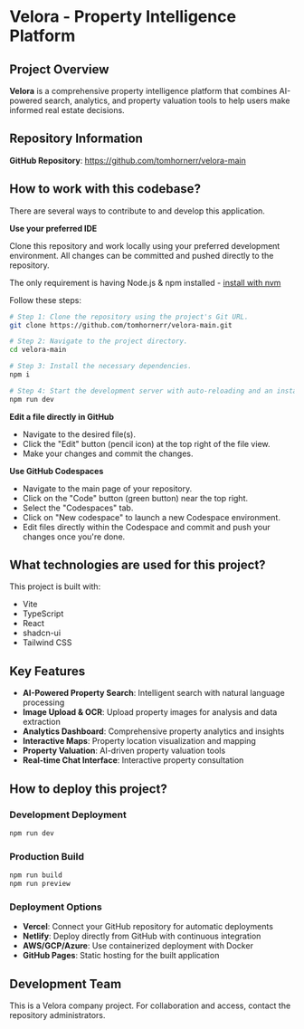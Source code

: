 # Velora - Property Intelligence Platform

## Project Overview

**Velora** is a comprehensive property intelligence platform that combines AI-powered search, analytics, and property valuation tools to help users make informed real estate decisions.

## Repository Information

**GitHub Repository**: https://github.com/tomhornerr/velora-main

## How to work with this codebase?

There are several ways to contribute to and develop this application.

**Use your preferred IDE**

Clone this repository and work locally using your preferred development environment. All changes can be committed and pushed directly to the repository.

The only requirement is having Node.js & npm installed - [install with nvm](https://github.com/nvm-sh/nvm#installing-and-updating)

Follow these steps:

```sh
# Step 1: Clone the repository using the project's Git URL.
git clone https://github.com/tomhornerr/velora-main.git

# Step 2: Navigate to the project directory.
cd velora-main

# Step 3: Install the necessary dependencies.
npm i

# Step 4: Start the development server with auto-reloading and an instant preview.
npm run dev
```

**Edit a file directly in GitHub**

- Navigate to the desired file(s).
- Click the "Edit" button (pencil icon) at the top right of the file view.
- Make your changes and commit the changes.

**Use GitHub Codespaces**

- Navigate to the main page of your repository.
- Click on the "Code" button (green button) near the top right.
- Select the "Codespaces" tab.
- Click on "New codespace" to launch a new Codespace environment.
- Edit files directly within the Codespace and commit and push your changes once you're done.

## What technologies are used for this project?

This project is built with:

- Vite
- TypeScript
- React
- shadcn-ui
- Tailwind CSS

## Key Features

- **AI-Powered Property Search**: Intelligent search with natural language processing
- **Image Upload & OCR**: Upload property images for analysis and data extraction
- **Analytics Dashboard**: Comprehensive property analytics and insights
- **Interactive Maps**: Property location visualization and mapping
- **Property Valuation**: AI-driven property valuation tools
- **Real-time Chat Interface**: Interactive property consultation

## How to deploy this project?

### Development Deployment
```sh
npm run dev
```

### Production Build
```sh
npm run build
npm run preview
```

### Deployment Options
- **Vercel**: Connect your GitHub repository for automatic deployments
- **Netlify**: Deploy directly from GitHub with continuous integration
- **AWS/GCP/Azure**: Use containerized deployment with Docker
- **GitHub Pages**: Static hosting for the built application

## Development Team

This is a Velora company project. For collaboration and access, contact the repository administrators.

